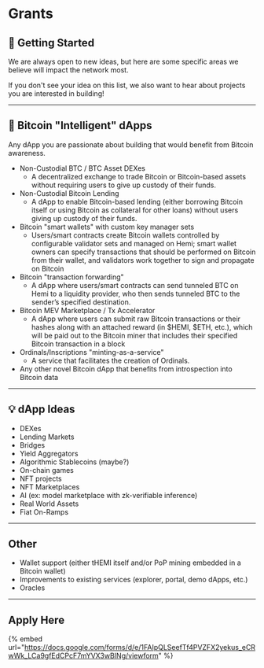 # Grants

## 🏁 Getting Started

We are always open to new ideas, but here are some specific areas we believe will impact the network most.

If you don't see your idea on this list, we also want to hear about projects you are interested in building!&#x20;

***

## 🤖 Bitcoin "Intelligent" dApps

Any dApp you are passionate about building that would benefit from Bitcoin awareness.

* Non-Custodial BTC / BTC Asset DEXes
  * A decentralized exchange to trade Bitcoin or Bitcoin-based assets without requiring users to give up custody of their funds.&#x20;
* Non-Custodial Bitcoin Lending
  * A dApp to enable Bitcoin-based lending (either borrowing Bitcoin itself or using Bitcoin as collateral for other loans) without users giving up custody of their funds.&#x20;
* Bitcoin "smart wallets" with custom key manager sets
  * Users/smart contracts create Bitcoin wallets controlled by configurable validator sets and managed on Hemi; smart wallet owners can specify transactions that should be performed on Bitcoin from their wallet, and validators work together to sign and propagate on Bitcoin
* Bitcoin "transaction forwarding"
  * A dApp where users/smart contracts can send tunneled BTC on Hemi to a liquidity provider, who then sends tunneled BTC to the sender’s specified destination.
* Bitcoin MEV Marketplace / Tx Accelerator
  * A dApp where users can submit raw Bitcoin transactions or their hashes along with an attached reward (in $HEMI, $ETH, etc.), which will be paid out to the Bitcoin miner that includes their specified Bitcoin transaction in a block
* Ordinals/Inscriptions "minting-as-a-service"
  * A service that facilitates the creation of Ordinals.&#x20;
* Any other novel Bitcoin dApp that benefits from introspection into Bitcoin data

***

## 💡 dApp Ideas

* DEXes
* Lending Markets
* Bridges
* Yield Aggregators
* Algorithmic Stablecoins (maybe?)
* On-chain games
* NFT projects&#x20;
* NFT Marketplaces
* AI (ex: model marketplace with zk-verifiable inference)
* Real World Assets
* Fiat On-Ramps

***

## Other

* Wallet support (either tHEMI itself and/or PoP mining embedded in a Bitcoin wallet)
* Improvements to existing services (explorer, portal, demo dApps, etc.)
* Oracles

***

## Apply Here

{% embed url="https://docs.google.com/forms/d/e/1FAIpQLSeefTf4PVZFX2yekus_eCRwWk_LCa9gfEdCPcF7mYVX3wBINg/viewform" %}
